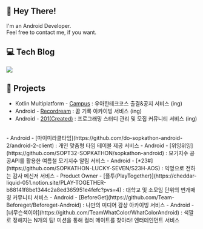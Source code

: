 

## 👋 Hey There! 
I'm an Android Developer.  
Feel free to contact me, if you want.
## 💻 Tech Blog

  <a href="https://s2ehun.tistory.com//"><img src="https://img.shields.io/badge/Tistory-000000?style=flat-square&logo=Tistory&logoColor=white&link=https://s2ehun.tistory.com/"/></a>
    
## 📌 Projects

- Kotlin Multiplatform - [Campus](https://github.com/sujin9/woowa_campus_android) : 우아한테크코스 출결&공지 서비스 (ing)
- Android - [Recordream](https://github.com/TeamRecorDream/RecorDream-AOS) : 꿈 기록 아카이빙 서비스 (ing)
- Android - [201(Created)](https://github.com/201-Created-Study/2023-yigongil) : 프로그래밍 스터디 관리 및 모집 커뮤니티 서비스 (ing)
<br>
- Android - [마이미라클타임](https://github.com/do-sopkathon-android-2/android-2-client) : 개인 맞춤형 타임 테이블 제공 서비스
- Android - [위잉위잉](https://github.com/SOPT32-SOPKATHON/sopkathon-android) : 모기지수 공공API를 활용한 여름철 모기지수 알림 서비스
- Android - [*23#](https://github.com/SOPKATHON-LUCKY-SEVEN/S23H-AOS) : 익명으로 전하는 감사 메신저 서비스
- Product Owner - [플투(PlayTogether)](https://cheddar-liquid-051.notion.site/PLAY-TOGETHER-b88141f8be1344c2a8ed365951e4fefc?pvs=4) : 대학교 및 소모임 단위의 번개매칭 커뮤니티 서비스
- Android - [BeforeGet](https://github.com/Team-Beforeget/Beforeget-Android) : 나만의 미디어 감상 아카이빙 서비스
- Android - [너무슨색이야](https://github.com/TeamWhatColor/WhatColorAndroid) : 색깔로 정해지는 N개의 팀! 미션을 통해 컬러 메이트를 찾아라! 엔터테인먼트 서비스
